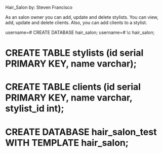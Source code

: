 Hair_Salon by: Steven Francisco                          

As an salon owner you can add, update and delete stylists. You can view, add, update and delete clients. Also, you can
add clients to a stylist. 

username=# CREATE DATABASE hair_salon;
username=# \c hair_salon;
# CREATE TABLE stylists (id serial PRIMARY KEY, name varchar);
# CREATE TABLE clients (id serial PRIMARY KEY, name varchar, stylist_id int);
# CREATE DATABASE hair_salon_test WITH TEMPLATE hair_salon;




